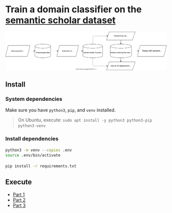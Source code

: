 # Train a domain classifier on the [semantic scholar dataset](https://api.semanticscholar.org/corpus)

![steps](diagrams/scope.svg)

## Install

### System dependencies

Make sure you have `python3`, `pip`, and `venv` installed.
> On Ubuntu, execute: `sudo apt install -y python3 python3-pip python3-venv`

### Install dependencies
```sh
python3 -m venv --copies .env 
source .env/bin/activate

pip install -r requirements.txt
```
## Execute 

- [Part 1](src/data.ipynb)
- [Part 2](src/train.ipynb)
- [Part 3](src/deploy.ipynb)
